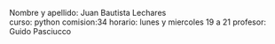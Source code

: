 Nombre y apellido: Juan Bautista Lechares <br>
curso: python
comision:34 
horario: lunes y miercoles 19 a 21
profesor: Guido Pasciucco

